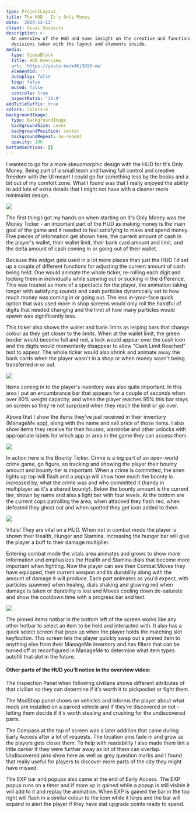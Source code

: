 ```yaml
---
type: ProjectLayout
title: The HUD - It's Only Money
date: '2024-12-12'
client: Usual Suspects
description: >-
  An overview of the HUD and some insight on the creative and functional
  decisions taken with the layout and elements inside.
media:
  type: VideoBlock
  title: HUD Overview
  url: 'https://youtu.be/m4Kj5D99-mw'
  elementId: ''
  autoplay: false
  loop: false
  muted: false
  controls: true
  aspectRatio: '16:9'
addTitleSuffix: true
colors: colors-b
backgroundImage:
  type: BackgroundImage
  backgroundSize: cover
  backgroundPosition: center
  backgroundRepeat: no-repeat
  opacity: 100
bottomSections: []
---
```

I wanted to go for a more skeuomorphic design with the HUD for It's Only Money. Being part of a small team and having full control and creative freedom with the UI meant I could go for something less by the books and a bit out of my comfort zone. What I found was that I really enjoyed the ability to add lots of extra details that I might not have with a cleaner more minimalist design.

![](/images/MoneyTicker.jpg)

The first thing I got my hands on when starting on It's Only Money was the Money Ticker - an important part of the HUD as making money is the main goal of the game and it needed to feel satisfying to make and spend money. Five pieces of information get shown here, the current amount of cash in the player's wallet, their wallet limit, their bank card amount and limit, and the delta amount of cash coming in or going out of their wallet.

Because this widget gets used in a lot more places than just the HUD I'd set up a couple of different functions for adjusting the current amount of cash being held. One would animate the whole ticker, re-rolling each digit and locking them in individually while spewing out or sucking in the difference. This was treated as more of a spectacle for the player, the animation taking longer with satisfying sounds and cash particles dynamically set to how much money was coming in or going out. The less in-your-face quick option that was used more in shop screens would only roll the handful of digits that needed changing and the limit of how many particles would spawn was significantly less.

This ticker also shows the wallet and bank limits as lerping bars that change colour as they get closer to the limits. When at the wallet limit, the green border would become full and red, a lock would appear over the cash icon and the digits would momentarily disappear to allow "Cash Limit Reached" text to appear. The whole ticker would also shrink and animate away the bank cards when the player wasn't in a shop or when money wasn't being transferred in or out.

![](/images/ItemsIn.jpg)

Items coming in to the player's inventory was also quite important. In this area I put an encumbrance bar that appears for a couple of seconds when over 80% weight capacity, and when the player reaches 95% this bar stays on screen so they're not surprised when they reach the limit or go over.

Above that I show the items they've just received in their inventory (ManageMe app), along with the name and sell price of those items. I also show items they receive for their houses, wardrobe and other unlocks with appropriate labels for which app or area in the game they can access them.

![](/images/BountyTicker.jpg)

In action here is the Bounty Ticker. Crime is a big part of an open-world crime game, go figure, so tracking and showing the player their bounty amount and bounty tier is important. When a crime is committed, the siren lights up top will flash and a popup will show how much the bounty is increased by, what the crime was and who committed it (handy in multiplayer as it's a shared bounty). Below the bounty amount is the current tier, shown by name and also a light bar with four levels. At the bottom are the current cops patrolling the area, when attacked they flash red, when defeated they ghost out and when spotted they get icon added to them.

![](/images/Vitals.jpg)

Vitals! They are vital on a HUD. When not in combat mode the player is shown their Health, Hunger and Stamina. Increasing the hunger bar will give the player a buff to their damage multiplier.

Entering combat mode the vitals area animates and grows to show more information and emphasizes the Health and Stamina dials that become more important when fighting. Now the player can see their Combat Moves they have equipped, their current weapon and its durability along with the amount of damage it will produce. Each part animates as you'd expect, with particles spawned when healing, dials shaking and glowing red when damage is taken or durability is lost and Moves cooling down de-saturate and show the cooldown time with a progress bar and text.

![](/images/PinnedItemsx.jpg)

The pinned items hotbar in the bottom left of the screen works like any other hotbar to select an item to be held and interacted with. It also has a quick select screen that pops up when the player holds the matching slot key/button. This screen lets the player quickly swap out a pinned item to anything else from their ManageMe inventory and has filters that can be turned off or reconfigured in ManageMe to determine what item types autofill that slot in the future.

#### Other parts of the HUD you'll notice in the overview video:

The Inspection Panel when following civilians shows different attributes of that civilian so they can determine if it's worth it to pickpocket or fight them.

The ModShop panel shows on vehicles and informs the player about what mods are installed on a parked vehicle and if they're discovered or not - letting them decide if it's worth stealing and crushing for the undiscovered parts.

The Compass at the top of screen was a later addition that came during Early Access after a lot of requests. The location pins fade in and grow as the players gets closer them. To help with readability I also made them tint a little darker if they were further away as lot of them can overlap. Undiscovered pins show here as well as grey question marks and I found that really useful for players to discover more parts of the city they might have missed.

The EXP bar and popups also came at the end of Early Access. The EXP popup runs on a timer and if more xp is gained while a popup is still visible it will add to it and replay the animation. When EXP is gained the bar in the top right will flash in a similar colour to the icon while it lerps and the bar will expand to alert the player if they have stat upgrade points ready to spend.
